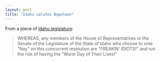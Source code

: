 ```yaml
---
layout: post
title: "Idaho salutes Napoleon"
---
```




<p>From a piece of <a href="http://www.snopes.com/movies/films/dynamite.asp">Idaho legislature</a>:</p>

<blockquote>WHEREAS, any members of the House of Representatives or the Senate of the Legislature of the State of Idaho who choose to vote "Nay" on this concurrent resolution are "FREAKIN' IDIOTS!" and run the risk of having the "Worst Day of Their Lives!" </blockquote>


